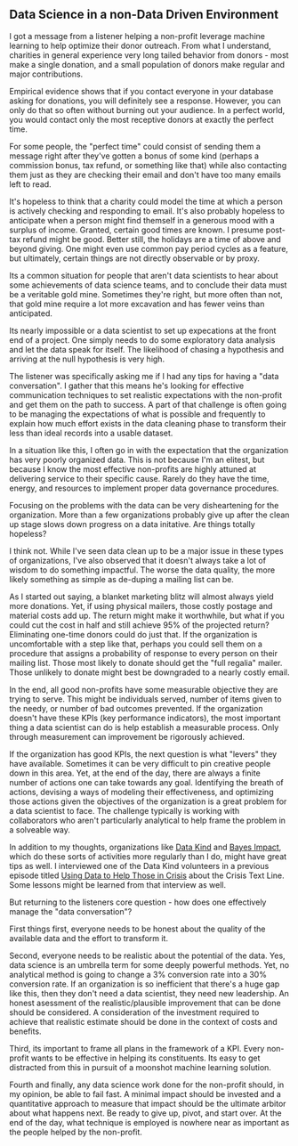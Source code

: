 ## Data Science in a non-Data Driven Environment

I got a message from a listener helping a non-profit leverage machine learning to help optimize their donor outreach.  From what I understand, charities in general experience very long tailed behavior from donors - most make a single donation, and a small population of donors make regular and major contributions.

Empirical evidence shows that if you contact everyone in your database asking for donations, you will definitely see a response.  However, you can only do that so often without burning out your audience.  In a perfect world, you would contact only the most receptive donors at exactly the perfect time.

For some people, the "perfect time" could consist of sending them a message right after they've gotten a bonus of some kind (perhaps a commission bonus, tax refund, or something like that) while also contacting them just as they are checking their email and don't have too many emails left to read.

It's hopeless to think that a charity could model the time at which a person is actively checking and responding to email.  It's also probably hopeless to anticipate when a person might find themself in a generous mood with a surplus of income.  Granted, certain good times are known.  I presume post-tax refund might be good.  Better still, the holidays are a time of above and beyond giving.  One might even use common pay period cycles as a feature, but ultimately, certain things are not directly observable or by proxy.

Its a common situation for people that aren't data scientists to hear about some achievements of data science teams, and to conclude their data must be a veritable gold mine.  Sometimes they're right, but more often than not, that gold mine require a lot more excavation and has fewer veins than anticipated.

Its nearly impossible or a data scientist to set up expecations at the front end of a project.  One simply needs to do some exploratory data analysis and let the data speak for itself.  The likelihood of chasing a hypothesis and arriving at the null hypothesis is very high.

The listener was specifically asking me if I had any tips for having a "data conversation".  I gather that this means he's looking for effective communication techniques to set realistic expectations with the non-profit and get them on the path to success.  A part of that challenge is often going to be managing the expectations of what is possible and frequently to explain how much effort exists in the data cleaning phase to transform their less than ideal records into a usable dataset.

In a situation like this, I often go in with the expectation that the organization has very poorly organized data.  This is not because I'm an elitest, but because I know the most effective non-profits are highly attuned at delivering service to their specific cause.  Rarely do they have the time, energy, and resources to implement proper data governance procedures.

Focusing on the problems with the data can be very disheartening for the organization.  More than a few organizations probably give up after the clean up stage slows down progress on a data initative.  Are things totally hopeless?

I think not.  While I've seen data clean up to be a major issue in these types of organizations, I've also observed that it doesn't always take a lot of wisdom to do something impactful.  The worse the data quality, the more likely something as simple as de-duping a mailing list can be.

As I started out saying, a blanket marketing blitz will almost always yield more donations.  Yet, if using physical mailers, those costly postage and material costs add up.  The return might make it worthwhile, but what if you could cut the cost in half and still achieve 95% of the projected return?  Eliminating one-time donors could do just that.  If the organization is uncomfortable with a step like that, perhaps you could sell them on a procedure that assigns a probability of response to every person on their mailing list.  Those most likely to donate should get the "full regalia" mailer.  Those unlikely to donate might best be downgraded to a nearly costly email.

In the end, all good non-profits have some measurable objective they are trying to serve.  This might be individuals served, number of items given to the needy, or number of bad outcomes prevented.  If the organization doesn't have these KPIs (key performance indicators), the most important thing a data scientist can do is help establish a measurable process.  Only through measurement can improvement be rigorously achieved.

If the organization has good KPIs, the next question is what "levers" they have available.  Sometimes it can be very difficult to pin creative people down in this area.  Yet, at the end of the day, there are always a finite number of actions one can take towards any goal.  Identifying the breath of actions, devising a ways of modeling their effectiveness, and optimizing those actions given the objectives of the organization is a great problem for a data scientist to face.  The challenge typically is working with collaborators who aren't particularly analytical to help frame the problem in a solveable way.

In addition to my thoughts, organizations like [Data Kind](http://www.datakind.org/) and [Bayes Impact](http://www.bayesimpact.org/), which do these sorts of activities more regularly than I do, might have great tips as well.  I interviewed one of the Data Kind volunteers in a previous episode titled [Using Data to Help Those in Crisis](http://dataskeptic.com/blog/episodes/2015/using-data-to-help-those-in-crisis) about the Crisis Text Line.  Some lessons might be learned from that interview as well.

But returning to the listeners core question - how does one effectively manage the "data conversation"?

First things first, everyone needs to be honest about the quality of the available data and the effort to transform it.

Second, everyone needs to be realistic about the potential of the data.  Yes, data science is an umbrella term for some deeply powerful methods.  Yet, no analytical method is going to change a 3% conversion rate into a 30% conversion rate.  If an organization is so inefficient that there's a huge gap like this, then they don't need a data scientist, they need new leadership.  An honest asessment of the realistic/plausible improvement that can be done should be considered.  A consideration of the investment required to achieve that realistic estimate should be done in the context of costs and benefits.

Third, its important to frame all plans in the framework of a KPI.  Every non-profit wants to be effective in helping its constituents.  Its easy to get distracted from this in pursuit of a moonshot machine learning solution.

Fourth and finally, any data science work done for the non-profit should, in my opinion, be able to fail fast.  A minimal impact should be invested and a quantitative approach to measure that impact should be the ultimate arbitor about what happens next.  Be ready to give up, pivot, and start over.  At the end of the day, what technique is employed is nowhere near as important as the people helped by the non-profit.
